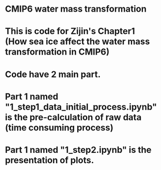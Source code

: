 # CMIP6 water mass transformation
# This is code for Zijin's Chapter1 (How sea ice affect the water mass transformation in CMIP6)
# Code have 2 main part. 
# Part 1 named "1_step1_data_initial_process.ipynb" is the pre-calculation of raw data (time consuming process)
# Part 1 named "1_step2.ipynb" is the presentation of plots.
